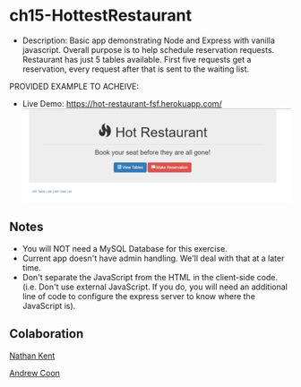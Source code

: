 # ch15-HottestRestaurant

* Description: Basic app demonstrating Node and Express with vanilla javascript. Overall purpose is to help schedule reservation requests. Restaurant has just 5 tables available. First five requests get a reservation, every request after that is sent to the waiting list.

PROVIDED EXAMPLE TO ACHEIVE:
* Live Demo: <https://hot-restaurant-fsf.herokuapp.com/>
![Hot Restaurant Image](Images/HotRestaurant.png)

## Notes

* You will NOT need a MySQL Database for this exercise.
* Current app doesn't have admin handling. We'll deal with that at a later time.
* Don't separate the JavaScript from the HTML in the client-side code. (i.e. Don't use external JavaScript. If you do, you will need an additional line of code to configure the express server to know where the JavaScript is).

## Colaboration

[Nathan Kent](https://github.com/ngkent75)

[Andrew Coon](https://github.com/accoon)